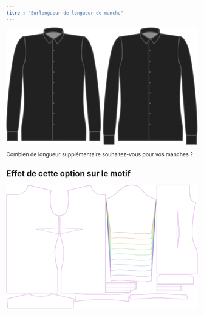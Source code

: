 ```yaml
---
titre : "Surlongueur de longueur de manche"
---
```


![Bonus de longueur de manche](sleevelengthbonus.svg)

Combien de longueur supplémentaire souhaitez-vous pour vos manches ?

## Effet de cette option sur le motif

![Cette image montre l'effet de cette option en superposant plusieurs variantes qui ont une valeur différente pour cette option](simone_sleevelengthbonus_sample.svg "Effet de cette option sur le modèle")
